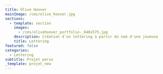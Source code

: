 ```yaml
---
title: Olive Hoover
mainImage: /cms/olive_hoover.jpg
sections:
  - template: section
    images:
      - /cms/olivehoover_portfolio-_848x575.jpg
    description: Création d'un lettering à partir du nom d'une joueuse de roller derby.
    title: Lettering
featured: false
categories:
  - Lettering
subtitle: Projet perso
_template: projet_new
---
```


